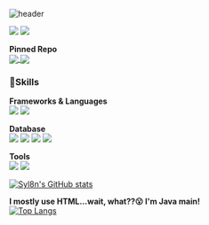 <!--
**Syl8n/syl8n** is a ✨ _special_ ✨ repository because its `README.md` (this file) appears on your GitHub profile.

Here are some ideas to get you started:

- 🔭 I’m currently working on ...
- 🌱 I’m currently learning ...
- 👯 I’m looking to collaborate on ...
- 🤔 I’m looking for help with ...
- 💬 Ask me about ...
- 📫 How to reach me: ...
- 😄 Pronouns: ...
- ⚡ Fun fact: ...
-->

![header](https://capsule-render.vercel.app/api?type=waving&color=gradient&height=200&text=Syl8n&fontAlign=70&fontAlignY=40&animation=twinkling)


 <a href="https://velog.io/@yaaloo" target="_blank"><img src="https://img.shields.io/badge/Blog-20C997?style=flat-square&logo=Velog&logoColor=white"/></a>
 <a href="mailto:magi8520@gmail.com" target="_blank"><img src="https://img.shields.io/badge/magi8520@gmail.com-EA4335?style=flat-square&logo=Gmail&logoColor=white"/></a>


**Pinned Repo**<br>
<a href="https://github.com/syl8n/everycamping-back-end-personal">
  <img align="center" src="https://github-readme-stats.vercel.app/api/pin/?username=syl8n&repo=everycamping-back-end-personal" />
</a>
<a href="https://github.com/syl8n/group4comp308-backend">
  <img align="center" src="https://github-readme-stats.vercel.app/api/pin/?username=syl8n&repo=group4comp308-backend" />
</a>

### 💪Skills

**Frameworks & Languages**<br>
<img src="https://img.shields.io/badge/Java-FF6600?style=flat-square&logo=coffeescript&logoColor=white"/>
<img src="https://img.shields.io/badge/Spring_Boot-6DB33F?style=flat-square&logo=springboot&logoColor=white"/>
<!-- <img src="https://img.shields.io/badge/Javascript-F7DF1E?style=flat-square&logo=javascript&logoColor=white"/>
<img src="https://img.shields.io/badge/Express.js-339933?style=flat-square&logo=nodedotjs&logoColor=white"/> -->


**Database**<br>
<img src="https://img.shields.io/badge/MySQL-4479A1?style=flat-square&logo=mysql&logoColor=white"/>
<img src="https://img.shields.io/badge/MariaDB-003545?style=flat-square&logo=mariadb&logoColor=white"/>
<img src="https://img.shields.io/badge/MongoDB-47A248?style=flat-square&logo=mongodb&logoColor=white"/>
<img src="https://img.shields.io/badge/Redis-DC382D?style=flat-square&logo=redis&logoColor=white"/>

**Tools**<br>
<img src="https://img.shields.io/badge/Intellij_Idea-000000?style=flat-square&logo=intellijidea&logoColor=white"/>
<img src="https://img.shields.io/badge/VS_Code-007ACC?style=flat-square&logo=visualstudiocode&logoColor=white"/>

[![Syl8n's GitHub stats](https://github-readme-stats.vercel.app/api?username=syl8n&show_icons=true&theme=radical)](https://github.com/syl8n/github-readme-stats)

**I mostly use HTML...wait, what??😮 I'm Java main!**<br>
[![Top Langs](https://github-readme-stats.vercel.app/api/top-langs/?username=syl8n&layout=compact&role=OWNER,ORGANIZATION_MEMBER,COLLABORATOR)](https://github.com/syl8n/github-readme-stats)
